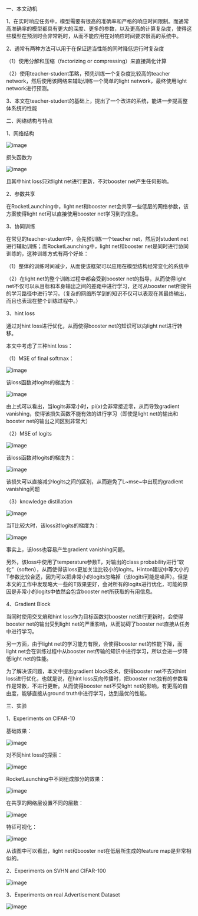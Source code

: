 一、本文动机

1、在实时响应任务中，模型需要有很高的准确率和严格的响应时间限制。而通常高准确率的模型都具有更大的深度、更多的参数，以及更高的计算复杂度，使得这些模型在预测时会非常耗时，从而不能应用在对响应时间要求很高的系统中。

2、通常有两种方法可以用于在保证适当性能的同时降低运行时复杂度

（1）使用分解和压缩（factorizing or compressing）来直接简化计算

（2）使用teacher-student策略，预先训练一个复杂度比较高的teacher network，然后使用该网络来辅助训练一个简单的light network，最终使用light network进行预测。

3、本文在teacher-student的基础上，提出了一个改进的系统，能进一步提高整体系统的性能



二、网络结构与特点

1、网络结构

![image](https://github.com/shiyanwudi922/paper_summary/blob/master/picture/RocketLaunching/figure1.png)

损失函数为

![image](https://github.com/shiyanwudi922/paper_summary/blob/master/picture/RocketLaunching/equation1.png)

且其中hint loss只对light net进行更新，不对booster net产生任何影响。

2、参数共享

在RocketLaunching中，light net和booster net会共享一些低层的网络参数，该方案使得light net可以直接使用booster net学习到的信息。

3、协同训练

在常见的teacher-student中，会先预训练一个teacher net，然后对student net进行辅助训练；而RocketLaunching中，light net和booster net是同时进行协同训练的，这种训练方式有两个好处：

（1）整体的训练时间减少，从而使该框架可以应用在模型结构经常变化的系统中

（2）在light net的整个训练过程中都会受到booster net的指导，从而使得light net不仅可以从目标和本身输出之间的差距中进行学习，还可从booster net所提供的学习路径中进行学习。（复杂的网络所学到的知识不仅可以表现在其最终输出，而且也表现在整个训练过程中。）

3、hint loss

通过对hint loss进行优化，从而使得booster net的知识可以向light net进行转移。

本文中考虑了三种hint loss：

（1）MSE of final softmax：

![image](https://github.com/shiyanwudi922/paper_summary/blob/master/picture/RocketLaunching/equation_lmse.png)

该loss函数对logits的梯度为：

![image](https://github.com/shiyanwudi922/paper_summary/blob/master/picture/RocketLaunching/equation2.png)

由上式可以看出，当logits非常小时，pi(x)会非常接近零，从而导致gradient vanishing，使得该损失函数不能有效的进行学习（即使是light net的输出和booster net的输出之间区别非常大）

（2）MSE of logits

![image](https://github.com/shiyanwudi922/paper_summary/blob/master/picture/RocketLaunching/equation_lmimic.png)

该loss函数对logits的梯度为：

![image](https://github.com/shiyanwudi922/paper_summary/blob/master/picture/RocketLaunching/equation3.png)

该损失可以直接减少logits之间的区别，从而避免了L~mse~中出现的gradient vanishing问题

（3）knowledge distillation

![image](https://github.com/shiyanwudi922/paper_summary/blob/master/picture/RocketLaunching/equation_lkd.png)

当T比较大时，该loss对logits的梯度为：

![image](https://github.com/shiyanwudi922/paper_summary/blob/master/picture/RocketLaunching/equation4.png)

事实上，该loss也容易产生gradient vanishing问题。

另外，该loss中使用了temperature参数T，对输出的class probability进行“软化”（soften），从而使得该loss更加关注比较小的logits。Hinton建议中等大小的T参数比较合适，因为可以把非常小的logits忽略掉（该logits可能是噪声）。但是本文的工作中发现略大一些的T效果更好，会对所有的logits进行优化，可能的原因是非常小的logits中依然会包含booster net所获取的有用信息。

4、Gradient Block

当同时使用交叉熵和hint loss作为目标函数对booster net进行更新时，会使得booster net的输出受到light net的严重影响，从而妨碍了booster net直接从任务中进行学习。

另一方面，由于light net的学习能力有限，会使得booster net的性能下降，而light net会在训练过程中从booster net传输的知识中进行学习，所以会进一步降低light net的性能。

为了解决该问题，本文中提出gradient block技术，使得booster net不去对hint loss进行优化，也就是说，在hint loss反向传播时，把booster net独有的参数看作是常数，不进行更新。从而使得booster net不受light net的影响，有更高的自由度，能够直接从ground truth中进行学习，达到最优的性能。



三、实验

1、Experiments on CIFAR-10

基础效果：

![image](https://github.com/shiyanwudi922/paper_summary/blob/master/picture/RocketLaunching/table1.png)

对不同hint loss的探索：

![image](https://github.com/shiyanwudi922/paper_summary/blob/master/picture/RocketLaunching/table3.png)

RocketLaunching中不同组成部分的效果：

![image](https://github.com/shiyanwudi922/paper_summary/blob/master/picture/RocketLaunching/table2.png)

在共享的网络层设置不同的层数：

![image](https://github.com/shiyanwudi922/paper_summary/blob/master/picture/RocketLaunching/figure4.png)

特征可视化：

![image](https://github.com/shiyanwudi922/paper_summary/blob/master/picture/RocketLaunching/figure5.png)

从该图中可以看出，light net和booster net在低层所生成的feature map是非常相似的。

2、Experiments on SVHN and CIFAR-100

![image](https://github.com/shiyanwudi922/paper_summary/blob/master/picture/RocketLaunching/table4.png)

3、Experiments on real Advertisement Dataset

![image](https://github.com/shiyanwudi922/paper_summary/blob/master/picture/RocketLaunching/table5.png)

















